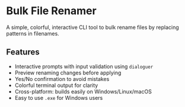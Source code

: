 # Bulk File Renamer

A simple, colorful, interactive CLI tool to bulk rename files by replacing patterns in filenames.

## Features

- Interactive prompts with input validation using `dialoguer`
- Preview renaming changes before applying
- Yes/No confirmation to avoid mistakes
- Colorful terminal output for clarity
- Cross-platform: builds easily on Windows/Linux/macOS
- Easy to use `.exe` for Windows users


